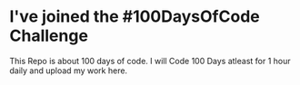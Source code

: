 # I've joined the #100DaysOfCode Challenge

This Repo is about 100 days of code. I will Code 100 Days atleast for 1 hour daily and upload my work here.
